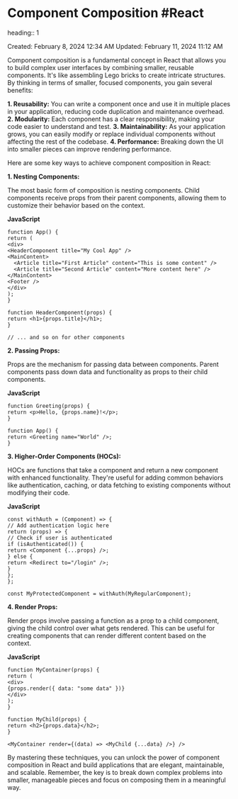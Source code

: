 # Component Composition #React 
heading:: 1

Created: February 8, 2024 12:34 AM
Updated: February 11, 2024 11:12 AM

Component composition is a fundamental concept in React that allows you to build complex user interfaces by combining smaller, reusable components. It's like assembling Lego bricks to create intricate structures. By thinking in terms of smaller, focused components, you gain several benefits:

**1. Reusability:** You can write a component once and use it in multiple places in your application, reducing code duplication and maintenance overhead.
**2. Modularity:** Each component has a clear responsibility, making your code easier to understand and test.
**3. Maintainability:** As your application grows, you can easily modify or replace individual components without affecting the rest of the codebase.
**4. Performance:** Breaking down the UI into smaller pieces can improve rendering performance.

Here are some key ways to achieve component composition in React:

**1. Nesting Components:**

The most basic form of composition is nesting components. Child components receive props from their parent components, allowing them to customize their behavior based on the context.

**JavaScript**

```
function App() {
return (
<div>
<HeaderComponent title="My Cool App" />
<MainContent>
  <Article title="First Article" content="This is some content" />
  <Article title="Second Article" content="More content here" />
</MainContent>
<Footer />
</div>
);
}

function HeaderComponent(props) {
return <h1>{props.title}</h1>;
}

// ... and so on for other components

```

**2. Passing Props:**

Props are the mechanism for passing data between components. Parent components pass down data and functionality as props to their child components.

**JavaScript**

```
function Greeting(props) {
return <p>Hello, {props.name}!</p>;
}

function App() {
return <Greeting name="World" />;
}

```

**3. Higher-Order Components (HOCs):**

HOCs are functions that take a component and return a new component with enhanced functionality. They're useful for adding common behaviors like authentication, caching, or data fetching to existing components without modifying their code.

**JavaScript**

```
const withAuth = (Component) => {
// Add authentication logic here
return (props) => {
// Check if user is authenticated
if (isAuthenticated()) {
return <Component {...props} />;
} else {
return <Redirect to="/login" />;
}
};
};

const MyProtectedComponent = withAuth(MyRegularComponent);

```

**4. Render Props:**

Render props involve passing a function as a prop to a child component, giving the child control over what gets rendered. This can be useful for creating components that can render different content based on the context.

**JavaScript**

```
function MyContainer(props) {
return (
<div>
{props.render({ data: "some data" })}
</div>
);
}

function MyChild(props) {
return <h2>{props.data}</h2>;
}

<MyContainer render={(data) => <MyChild {...data} />} />

```

By mastering these techniques, you can unlock the power of component composition in React and build applications that are elegant, maintainable, and scalable. Remember, the key is to break down complex problems into smaller, manageable pieces and focus on composing them in a meaningful way.